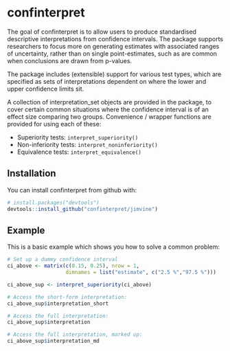 # confinterpret

The goal of confinterpret is to allow users to produce standardised 
descriptive interpretations from confidence intervals. The package
supports researchers to focus more on generating estimates with
associated ranges of uncertainty, rather than on single point-estimates, 
such as are common when conclusions are drawn from p-values.

The package includes (extensible) support for various test types, 
which are specified as sets of interpretations dependent on where the 
lower and upper confidence limits sit.

A collection of interpretation_set objects are provided in the package,
to cover certain common situations where the confidence interval is of
an effect size comparing two groups. Convenience / wrapper functions are 
provided for using each of these:

* Superiority tests: `interpret_superiority()`
* Non-inferiority tests: `interpret_noninferiority()`
* Equivalence tests: `interpret_equivalence()`

## Installation

You can install confinterpret from github with:

```R
# install.packages("devtools")
devtools::install_github("confinterpret/jimvine")
```

## Example

This is a basic example which shows you how to solve a common problem:

```R
# Set up a dummy confidence interval
ci_above <- matrix(c(0.15, 0.25), nrow = 1,
                   dimnames = list("estimate", c("2.5 %","97.5 %")))

ci_above_sup <- interpret_superiority(ci_above)

# Access the short-form interpretation:
ci_above_sup$interpretation_short

# Access the full interpretation:
ci_above_sup$interpretation

# Access the full interpretation, marked up:
ci_above_sup$interpretation_md
```

